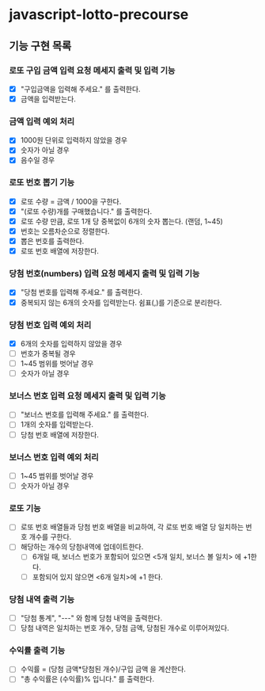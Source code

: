 # javascript-lotto-precourse

## 기능 구현 목록
### 로또 구입 금액 입력 요청 메세지 출력 및 입력 기능
- [X] "구입금액을 입력해 주세요." 를 출력한다.
- [X] 금액을 입력받는다.
### 금액 입력 예외 처리 
- [X] 1000원 단위로 입력하지 않았을 경우
- [X] 숫자가 아닐 경우 
- [X] 음수일 경우
### 로또 번호 뽑기 기능
- [X] 로또 수량 = 금액 / 1000을 구한다.
- [X] "(로또 수량)개를 구매했습니다." 를 출력한다.
- [X] 로또 수량 만큼, 로또 1개 당 중복없이 6개의 숫자 뽑는다. (랜덤, 1~45)
- [X] 번호는 오름차순으로 정렬한다.
- [X] 뽑은 번호를 출력한다.
- [X] 로또 번호 배열에 저장한다.
### 당첨 번호(numbers) 입력 요청 메세지 출력 및 입력 기능
- [X] "당첨 번호를 입력해 주세요." 를 출력한다.
- [X] 중복되지 않는 6개의 숫자를 입력받는다. 쉼표(,)를 기준으로 분리한다.
### 당첨 번호 입력 예외 처리
- [X] 6개의 숫자를 입력하지 않았을 경우
- [ ] 번호가 중복될 경우
- [ ] 1~45 범위를 벗어날 경우
- [ ] 숫자가 아닐 경우
### 보너스 번호 입력 요청 메세지 출력 및 입력 기능
- [ ] "보너스 번호를 입력해 주세요." 를 출력한다.
- [ ] 1개의 숫자를 입력받는다.
- [ ] 당첨 번호 배열에 저장한다.
### 보너스 번호 입력 예외 처리 
- [ ] 1~45 범위를 벗어날 경우
- [ ] 숫자가 아닐 경우
### 로또 기능
- [ ] 로또 번호 배열들과 당첨 번호 배열을 비교하여, 각 로또 번호 배열 당 일치하는 번호 개수를 구한다.
- [ ] 해당하는 개수의 당첨내역에 업데이트한다. 
    - [ ] 6개일 때, 보너스 번호가 포함되어 있으면 <5개 일치, 보너스 볼 일치> 에 +1한다.
    - [ ] 포함되어 있지 않으면 <6개 일치>에 +1 한다.
### 당첨 내역 출력 기능
- [ ] "당첨 통계", "---" 와 함께 당첨 내역을 출력한다.
- [ ] 당첨 내역은 일치하는 번호 개수, 당첨 금액, 당첨된 개수로 이루어져있다.
### 수익률 출력 기능
- [ ] 수익률 = (당첨 금액*당첨된 개수)/구입 금액 을 계산한다.
- [ ] "총 수익률은 (수익률)% 입니다." 를 출력한다.

